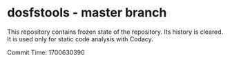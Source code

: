 # dosfstools - master branch

This repository contains frozen state of the repository.
Its history is cleared. It is used only for static code
analysis with Codacy.

Commit Time: 1700630390